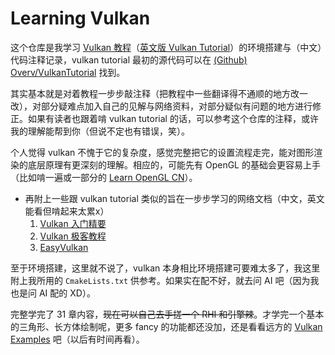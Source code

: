 # Learning Vulkan
这个仓库是我学习 [Vulkan 教程](https://tutorial.vulkan.net.cn/)（[英文版 Vulkan Tutorial](https://vulkan-tutorial.com/)）的环境搭建与（中文）代码注释记录，vulkan tutorial 最初的源代码可以在 [(Github) Overv/VulkanTutorial](https://github.com/Overv/VulkanTutorial/tree/main/code) 找到。

其实基本就是对着教程一步步敲注释（把教程中一些翻译得不通顺的地方改一改），对部分疑难点加入自己的见解与网络资料，对部分疑似有问题的地方进行修正。如果有读者也跟着啃 vulkan tutorial 的话，可以参考这个仓库的注释，或许我的理解能帮到你（但说不定也有错误，笑）。

个人觉得 vulkan 不愧于它的复杂度，感觉完整把它的设置流程走完，能对图形渲染的底层原理有更深刻的理解。相应的，可能先有 OpenGL 的基础会更容易上手（比如啃一遍或一部分的 [Learn OpenGL CN](https://learnopengl-cn.github.io/)）。

- 再附上一些跟 vulkan tutorial 类似的旨在一步步学习的网络文档（中文，英文能看但啃起来太累x）
  1. [Vulkan 入门精要](https://fuxiii.github.io/Essentials.of.Vulkan/)
  2. [Vulkan 极客教程](https://geek-docs.com/vulkan/vulkan-tutorial/vulkan-tutorial-index.html)
  3. [EasyVulkan](https://easyvulkan.github.io/)

至于环境搭建，这里就不说了，vulkan 本身相比环境搭建可要难太多了，我这里附上我所用的 `CmakeLists.txt` 供参考。如果实在配不好，就去问 AI 吧（因为我也是问 AI 配的 XD）。

完整学完了 31 章内容，~~现在可以自己去手搓一个 RHI 和引擎辣~~。才学完一个基本的三角形、长方体绘制呢，更多 fancy 的功能都还没加，还是看看远方的 [Vulkan Examples](https://github.com/SaschaWillems/Vulkan) 吧（以后有时间再看）。
